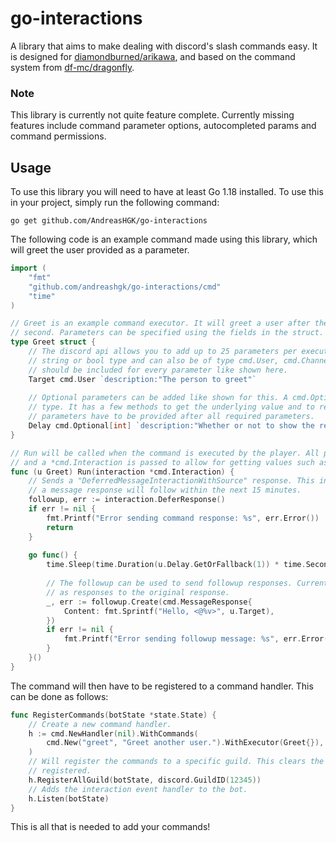 # go-interactions

A library that aims to make dealing with discord's slash commands easy.
It is designed for [diamondburned/arikawa](https://github.com/diamondburned/arikawa),
and based on the command system from [df-mc/dragonfly](https://github.com/df-mc/dragonfly).

### Note

This library is currently not quite feature complete.
Currently missing features include command parameter options, autocompleted params and command permissions.

## Usage

To use this library you will need to have at least Go 1.18 installed.
To use this in your project, simply run the following command:
```
go get github.com/AndreasHGK/go-interactions
```
The following code is an example command made using this library, which will greet the user provided as a parameter.
```go
import (
    "fmt"
    "github.com/andreashgk/go-interactions/cmd"
    "time"
)

// Greet is an example command executor. It will greet a user after the delay specified, otherwise send it in one
// second. Parameters can be specified using the fields in the struct.
type Greet struct {
    // The discord api allows you to add up to 25 parameters per executor. These parameters can be any int, float,
    // string or bool type and can also be of type cmd.User, cmd.Channel, cmd.Mentionable, cmd.Role. The description
    // should be included for every parameter like shown here.
    Target cmd.User `description:"The person to greet"`
    
    // Optional parameters can be added like shown for this. A cmd.Optional[] needs to be wrapped around the parameter
    // type. It has a few methods to get the underlying value and to return whether the value was provided. All optional
    // parameters have to be provided after all required parameters.
    Delay cmd.Optional[int] `description:"Whether or not to show the response publicly"`
}

// Run will be called when the command is executed by the player. All parameter values will be set inside the struct,
// and a *cmd.Interaction is passed to allow for getting values such as the sender and has methods to send responses.
func (u Greet) Run(interaction *cmd.Interaction) {
    // Sends a "DeferredMessageInteractionWithSource" response. This indicates that the bot has received the command and
    // a message response will follow within the next 15 minutes.
    followup, err := interaction.DeferResponse()
    if err != nil {
        fmt.Printf("Error sending command response: %s", err.Error())
        return
    }
    
    go func() {
        time.Sleep(time.Duration(u.Delay.GetOrFallback(1)) * time.Second)
        
        // The followup can be used to send followup responses. Currently, these can only be messages. They will show
        // as responses to the original response.
        _, err := followup.Create(cmd.MessageResponse{
            Content: fmt.Sprintf("Hello, <@%v>", u.Target),
        })
        if err != nil {
            fmt.Printf("Error sending followup message: %s", err.Error())
        }
    }()
}
```

The command will then have to be registered to a command handler.
This can be done as follows:
```go
func RegisterCommands(botState *state.State) {
	// Create a new command handler.
	h := cmd.NewHandler(nil).WithCommands(
		cmd.New("greet", "Greet another user.").WithExecutor(Greet{}),
	)
	// Will register the commands to a specific guild. This clears the list of commands that are pending to be
	// registered.
	h.RegisterAllGuild(botState, discord.GuildID(12345))
	// Adds the interaction event handler to the bot.
	h.Listen(botState)
}
```
This is all that is needed to add your commands!